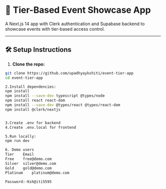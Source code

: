 # 🚀 Tier-Based Event Showcase App

A Next.js 14 app with Clerk authentication and Supabase backend to showcase events with tier-based access control.

---

## 🛠️ Setup Instructions

1. **Clone the repo:**
```bash
git clone https://github.com/upadhyaykshiti/event-tier-app
cd event-tier-app

2.Install dependencies:
npm install
npm install --save-dev typescript @types/node
npm install react react-dom
npm install --save-dev @types/react @types/react-dom
npm install @clerk/nextjs


3.Create .env for backend
4.Create .env.local for frontend

5.Run locally:
npm run dev

6. Demo users
Tier	Email
Free	free@demo.com
Silver	silver@demo.com
Gold	gold@demo.com
Platinum	platinum@demo.com

Password:-Ksh@iti5595